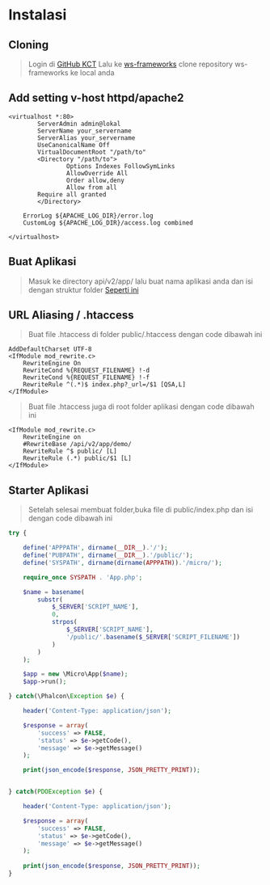 # Instalasi 

## Cloning 

> Login di [GitHub KCT](https://git.kct.co.id/) Lalu ke [ws-frameworks](https://git.kct.co.id/vidi/ws-frameworks) 
> clone repository ws-frameworks ke local anda 


## Add setting v-host httpd/apache2
```
<virtualhost *:80>
        ServerAdmin admin@lokal
        ServerName your_servername
	    ServerAlias your_servername
        UseCanonicalName Off
        VirtualDocumentRoot "/path/to"
        <Directory "/path/to">
                Options Indexes FollowSymLinks
                AllowOverride All
                Order allow,deny
                Allow from all
		Require all granted
        </Directory>
	
	ErrorLog ${APACHE_LOG_DIR}/error.log
    CustomLog ${APACHE_LOG_DIR}/access.log combined

</virtualhost>
```

## Buat Aplikasi
> Masuk ke directory api/v2/app/ lalu buat nama aplikasi anda dan isi dengan struktur folder [Seperti ini](/md/getting-started/structurdirectory)

## URL Aliasing / .htaccess
> Buat file .htaccess di folder public/.htaccess dengan code dibawah ini 
```
AddDefaultCharset UTF-8
<IfModule mod_rewrite.c>
    RewriteEngine On
    RewriteCond %{REQUEST_FILENAME} !-d
    RewriteCond %{REQUEST_FILENAME} !-f
    RewriteRule ^(.*)$ index.php?_url=/$1 [QSA,L]
</IfModule>
```

> Buat file .htaccess juga di root folder aplikasi dengan code dibawah ini 
```
<IfModule mod_rewrite.c>
    RewriteEngine on
    #RewriteBase /api/v2/app/demo/
    RewriteRule ^$ public/ [L]
    RewriteRule (.*) public/$1 [L]
</IfModule>
```


## Starter Aplikasi
> Setelah selesai membuat folder,buka file di public/index.php dan isi dengan code dibawah ini


```php 
try {       

    define('APPPATH', dirname(__DIR__).'/');
    define('PUBPATH', dirname(__DIR__).'/public/');
    define('SYSPATH', dirname(dirname(APPPATH)).'/micro/');

    require_once SYSPATH . 'App.php';

    $name = basename(
        substr(
            $_SERVER['SCRIPT_NAME'], 
            0, 
            strpos(
                $_SERVER['SCRIPT_NAME'], 
                '/public/'.basename($_SERVER['SCRIPT_FILENAME'])
            )
        )
    );

    $app = new \Micro\App($name);
    $app->run();

} catch(\Phalcon\Exception $e) {

    header('Content-Type: application/json');

    $response = array(
        'success' => FALSE,
        'status' => $e->getCode(),
        'message' => $e->getMessage()
    );

    print(json_encode($response, JSON_PRETTY_PRINT));


} catch(PDOException $e) {

    header('Content-Type: application/json');

    $response = array(
        'success' => FALSE,
        'status' => $e->getCode(),
        'message' => $e->getMessage()
    );
    
    print(json_encode($response, JSON_PRETTY_PRINT));
}
```



